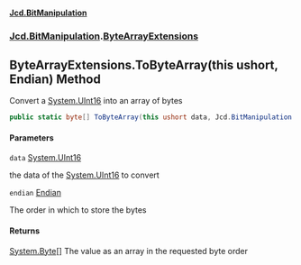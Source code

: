 #### [Jcd.BitManipulation](index.md 'index')
### [Jcd.BitManipulation](Jcd.BitManipulation.md 'Jcd.BitManipulation').[ByteArrayExtensions](Jcd.BitManipulation.ByteArrayExtensions.md 'Jcd.BitManipulation.ByteArrayExtensions')

## ByteArrayExtensions.ToByteArray(this ushort, Endian) Method

Convert a [System.UInt16](https://docs.microsoft.com/en-us/dotnet/api/System.UInt16 'System.UInt16') into an array of
bytes

```csharp
public static byte[] ToByteArray(this ushort data, Jcd.BitManipulation.Endian endian=Jcd.BitManipulation.Endian.Little);
```
#### Parameters

<a name='Jcd.BitManipulation.ByteArrayExtensions.ToByteArray(thisushort,Jcd.BitManipulation.Endian).data'></a>

`data` [System.UInt16](https://docs.microsoft.com/en-us/dotnet/api/System.UInt16 'System.UInt16')

the data of the [System.UInt16](https://docs.microsoft.com/en-us/dotnet/api/System.UInt16 'System.UInt16') to convert

<a name='Jcd.BitManipulation.ByteArrayExtensions.ToByteArray(thisushort,Jcd.BitManipulation.Endian).endian'></a>

`endian` [Endian](Jcd.BitManipulation.Endian.md 'Jcd.BitManipulation.Endian')

The order in which to store the bytes

#### Returns

[System.Byte](https://docs.microsoft.com/en-us/dotnet/api/System.Byte 'System.Byte')[[]](https://docs.microsoft.com/en-us/dotnet/api/System.Array 'System.Array')
The value as an array in the requested byte order